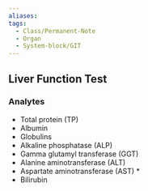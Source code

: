 ```yaml
---
aliases:
tags:
  - Class/Permanent-Note
  - Organ
  - System-block/GIT
---
```



## Liver Function Test
### Analytes
- Total protein (TP)
- Albumin
- Globulins
- Alkaline phosphatase (ALP)
- Gamma glutamyl transferase (GGT)
- Alanine aminotransferase (ALT)
- Aspartate aminotransferase (AST) *
- Bilirubin